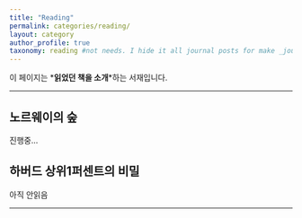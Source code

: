 ```yaml
---
title: "Reading"
permalink: categories/reading/
layout: category
author_profile: true
taxonomy: reading #not needs. I hide it all journal posts for make _journal folder. So it can't see. I don't know how to do that...
---
```


이 페이지는 *__읽었던 책을 소개__*하는 서재입니다.  

*****

## 노르웨이의 숲

진행중...

## 하버드 상위1퍼센트의 비밀

아직 안읽음

*****
